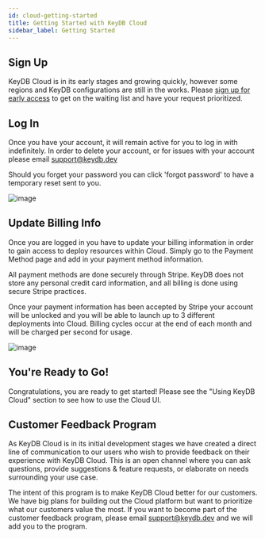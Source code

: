 ```yaml
---
id: cloud-getting-started
title: Getting Started with KeyDB Cloud
sidebar_label: Getting Started
---
```



## Sign Up

KeyDB Cloud is in its early stages and growing quickly, however some regions and KeyDB configurations are still in the works. Please [sign up for early access](https://keydb.dev/keydb-cloud/#register) to get on the waiting list and have your request prioritized.

## Log In

Once you have your account, it will remain active for you to log in with indefinitely. In order to delete your account, or for issues with your account please email support@keydb.dev

Should you forget your password you can click 'forgot password' to have a temporary reset sent to you.

![image](/img/hosted/sign_in.PNG)

## Update Billing Info

Once you are logged in you have to update your billing information in order to gain access to deploy resources within Cloud. Simply go to the Payment Method page and add in your payment method information. 

All payment methods are done securely through Stripe. KeyDB does not store any personal credit card information, and all billing is done using secure Stripe practices.

Once your payment information has been accepted by Stripe your account will be unlocked and you will be able to launch up to 3 different deployments into Cloud. Billing cycles occur at the end of each month and will be charged per second for usage.

![image](/img/hosted/update_card.PNG)

## You're Ready to Go!

Congratulations, you are ready to get started! Please see the "Using KeyDB Cloud" section to see how to use the Cloud UI.


## Customer Feedback Program

As KeyDB Cloud is in its initial development stages we have created a direct line of communication to our users who wish to provide feedback on their experience with KeyDB Cloud. This is an open channel where you can ask questions, provide suggestions & feature requests, or elaborate on needs surrounding your use case. 

The intent of this program is to make KeyDB Cloud better for our customers. We have big plans for building out the Cloud platform but want to prioritize what our customers value the most. If you want to become part of the customer feedback program, please email support@keydb.dev and we will add you to the program.







